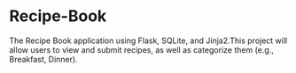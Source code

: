 # Recipe-Book
The Recipe Book application using Flask, SQLite, and Jinja2.This project will allow users to view and submit recipes, as well as categorize them (e.g., Breakfast, Dinner).
